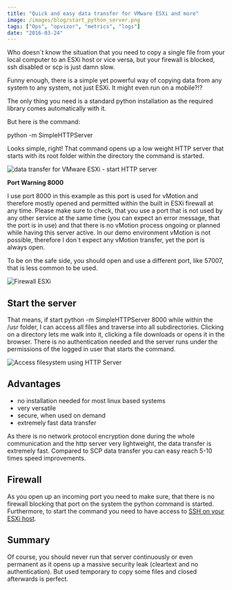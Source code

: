 ```yaml
---
title: "Quick and easy data transfer for VMware ESXi and more"
image: /images/blog/start_python_server.png
tags: ["Ops", "opvizor", "metrics", "logs"]
date: "2016-03-24"
---
```


Who doesn´t know the situation that you need to copy a single file from your local computer to an ESXi host or vice versa, but your firewall is blocked, ssh disabled or scp is just damn slow.

Funny enough, there is a simple yet powerful way of copying data from any system to any system, not just ESXi. It might even run on a mobile?!?

The only thing you need is a standard python installation as the required library comes automatically with it.

But here is the command: 

python -m SimpleHTTPServer <Port>

Looks simple, right! That command opens up a low weight HTTP server that starts with its root folder within the directory the command is started. 

![data transfer for VMware ESXi - start HTTP server](/images/blog/start_python_server.png)

**Port Warning 8000**

I use port 8000 in this example as this port is used for vMotion and therefore mostly opened and permitted within the built in ESXi firewall at any time. Please make sure to check, that you use a port that is not used by any other service at the same time (you can expect an error message, that the port is in use) and that there is no vMotion process ongoing or planned while having this server active. In our demo environment vMotion is not possible, therefore I don´t expect any vMotion transfer, yet the port is always open.

To be on the safe side, you should open and use a different port, like 57007, that is less common to be used.

![Firewall ESXi](/images/blog/port_esxi.png)

## Start the server

That means, if start python -m SimpleHTTPServer 8000 while within the /usr folder, I can access all files and traverse into all subdirectories. Clicking on a directory lets me walk into it, clicking a file downloads or opens it in the browser. There is no authentication needed and the server runs under the permissions of the logged in user that starts the command.

![Access filesystem using HTTP Server](/images/blog/access_http_server-1.png)

## Advantages

- no installation needed for most linux based systems
- very versatile
- secure, when used on demand
- extremely fast data transfer

As there is no network protocol encryption done during the whole communication and the http server very lightweight, the data transfer is extremely fast. Compared to SCP data transfer you can easy reach 5-10 times speed improvements.

## Firewall

As you open up an incoming port you need to make sure, that there is no firewall blocking that port on the system the python command is started. Furthermore, to start the command you need to have access to [SSH on your ESXi host](https://kb.vmware.com/selfservice/microsites/search.do?language=en_US&cmd=displayKC&externalId=2004746).

## Summary

Of course, you should never run that server continuously or even permanent as it opens up a massive security leak (cleartext and no authentication). But used temporary to copy some files and closed afterwards is perfect.
